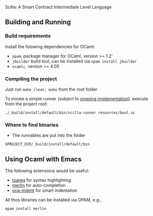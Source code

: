 Scilla: A Smart Contract Intermediate Level Language

## Building and Running

### Build requirements

Install the folowing dependencies for OCaml:

* `opam`, package manager for OCaml, version >= 1.2'
* `jbuilder` build tool, can be installed via `opam install jbuilder`
* `ocamlc`, version >= 4.05

### Compiling the project

Just run `make clean; make` from the root folder

To invoke a simple runner (subject to
[ongoing implementation](./ROADMAP.md)), execute from the project
root:

```
./_build/install/default/bin/scilla-runner resources/bool.sc 
```

### Where to find binaries

* The runnables are put into the folder

```
$PROJECT_DIR/_build/install/default/bin
```

## Using Ocaml with Emacs

The following extensions would be useful:

* [tuareg](https://github.com/ocaml/tuareg) for syntax highlighting
* [merlin](https://github.com/ocaml/merlin/wiki/emacs-from-scratch) for auto-completion
* [ocp-indent](https://github.com/OCamlPro/ocp-indent) for smart indentation

All thos libraries can be installed via OPAM, e.g.,

```
opam install merlin
```
